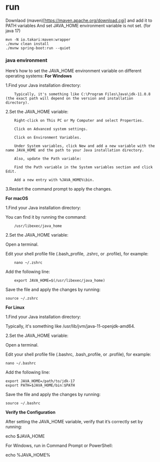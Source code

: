 # run

Downlaod  (maven)[https://maven.apache.org/download.cgi] and add it to PATH variables
And set JAVA_HOME environment variable is not set. (for java 17)

```console
mvn -N io.takari:maven:wrapper
./mvnw clean install
./mvnw spring-boot:run --quiet
```


### java environment

Here’s how to set the JAVA_HOME environment variable on different operating systems:
**For Windows**

1.Find your Java installation directory:

        Typically, it's something like C:\Program Files\Java\jdk-11.0.8 (the exact path will depend on the version and installation directory).

2.Set the JAVA_HOME variable:

        Right-click on This PC or My Computer and select Properties.

        Click on Advanced system settings.

        Click on Environment Variables.

        Under System variables, click New and add a new variable with the name JAVA_HOME and the path to your Java installation directory.

        Also, update the Path variable:

        Find the Path variable in the System variables section and click Edit.

        Add a new entry with %JAVA_HOME%\bin.

3.Restart the command prompt to apply the changes.

**For macOS**

1.Find your Java installation directory:

You can find it by running the command:

        /usr/libexec/java_home

2.Set the JAVA_HOME variable:

Open a terminal.

Edit your shell profile file (.bash_profile, .zshrc, or .profile), for example:

        nano ~/.zshrc

Add the following line:


        export JAVA_HOME=$(/usr/libexec/java_home)

Save the file and apply the changes by running:


    source ~/.zshrc

**For Linux**

1.Find your Java installation directory:
    
Typically, it's something like /usr/lib/jvm/java-11-openjdk-amd64.

2.Set the JAVA_HOME variable:

Open a terminal.

Edit your shell profile file (.bashrc, .bash_profile, or .profile), for example:


```
nano ~/.bashrc
```

Add the following line:

```
export JAVA_HOME=/path/to/jdk-17
export PATH=$JAVA_HOME/bin:$PATH
```

Save the file and apply the changes by running:

```
source ~/.bashrc
```

**Verify the Configuration**

After setting the JAVA_HOME variable, verify that it’s correctly set by running:



echo $JAVA_HOME

For Windows, run in Command Prompt or PowerShell:



echo %JAVA_HOME%